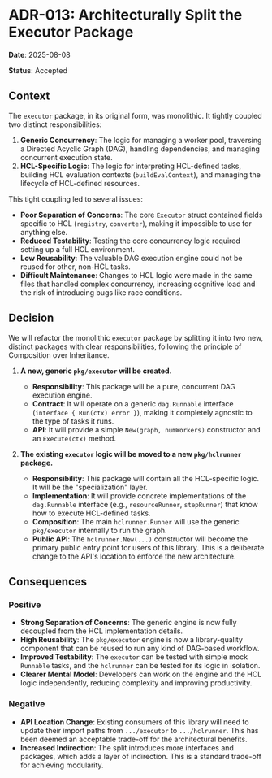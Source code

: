 # ADR-013: Architecturally Split the Executor Package

**Date**: 2025-08-08

**Status**: Accepted

## Context

The `executor` package, in its original form, was monolithic. It tightly coupled two distinct responsibilities:

1.  **Generic Concurrency**: The logic for managing a worker pool, traversing a Directed Acyclic Graph (DAG), handling dependencies, and managing concurrent execution state.
2.  **HCL-Specific Logic**: The logic for interpreting HCL-defined tasks, building HCL evaluation contexts (`buildEvalContext`), and managing the lifecycle of HCL-defined resources.

This tight coupling led to several issues:
* **Poor Separation of Concerns**: The core `Executor` struct contained fields specific to HCL (`registry`, `converter`), making it impossible to use for anything else.
* **Reduced Testability**: Testing the core concurrency logic required setting up a full HCL environment.
* **Low Reusability**: The valuable DAG execution engine could not be reused for other, non-HCL tasks.
* **Difficult Maintenance**: Changes to HCL logic were made in the same files that handled complex concurrency, increasing cognitive load and the risk of introducing bugs like race conditions.

## Decision

We will refactor the monolithic `executor` package by splitting it into two new, distinct packages with clear responsibilities, following the principle of Composition over Inheritance.

1.  **A new, generic `pkg/executor` will be created.**
    * **Responsibility**: This package will be a pure, concurrent DAG execution engine.
    * **Contract**: It will operate on a generic `dag.Runnable` interface (`interface { Run(ctx) error }`), making it completely agnostic to the type of tasks it runs.
    * **API**: It will provide a simple `New(graph, numWorkers)` constructor and an `Execute(ctx)` method.

2.  **The existing `executor` logic will be moved to a new `pkg/hclrunner` package.**
    * **Responsibility**: This package will contain all the HCL-specific logic. It will be the "specialization" layer.
    * **Implementation**: It will provide concrete implementations of the `dag.Runnable` interface (e.g., `resourceRunner`, `stepRunner`) that know how to execute HCL-defined tasks.
    * **Composition**: The main `hclrunner.Runner` will use the generic `pkg/executor` internally to run the graph.
    * **Public API**: The `hclrunner.New(...)` constructor will become the primary public entry point for users of this library. This is a deliberate change to the API's location to enforce the new architecture.

## Consequences

### Positive
* **Strong Separation of Concerns**: The generic engine is now fully decoupled from the HCL implementation details.
* **High Reusability**: The `pkg/executor` engine is now a library-quality component that can be reused to run any kind of DAG-based workflow.
* **Improved Testability**: The `executor` can be tested with simple mock `Runnable` tasks, and the `hclrunner` can be tested for its logic in isolation.
* **Clearer Mental Model**: Developers can work on the engine and the HCL logic independently, reducing complexity and improving productivity.

### Negative
* **API Location Change**: Existing consumers of this library will need to update their import paths from `.../executor` to `.../hclrunner`. This has been deemed an acceptable trade-off for the architectural benefits.
* **Increased Indirection**: The split introduces more interfaces and packages, which adds a layer of indirection. This is a standard trade-off for achieving modularity.